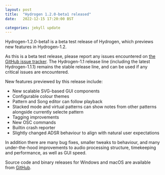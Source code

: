 ```yaml
---
layout: post
title:  "Hydrogen 1.2.0-beta1 released"
date:   2022-12-15 17:20:00 BST

categories: jekyll update
---
```


Hydrogen-1.2.0-beta1 is a beta test release of Hydrogen, which previews new features in Hydrogen-1.2.

As this is a beta test release, please report any issues encountered on [the GitHub issue tracker](https://github.com/hydrogen-music/hydrogen/issues). The Hydrogen-1.1 release line (including the latest Hydrogen-1.1.1) remains the stable release line, and can be used if any critical issues are encountered.

New features previewed by this release include:
  - New scalable SVG-based GUI components
  - Configurable colour themes
  - Pattern and Song editor can follow playback
  - Stacked mode and virtual patterns can show notes from other patterns alongside currently selecte pattern
  - Tagging improvements
  - New OSC commands
  - Builtin crash reporter
  - Slightly changed ADSR behaviour to align with natural user expectations

In addition there are many bug fixes, smaller tweaks to behaviour, and many under-the-hood improvements to audio processing structure, timekeeping and performance, as well as GUI speed.


Source code and binary releases for Windows and macOS are available from [GitHub](https://github.com/hydrogen-music/hydrogen/releases/tag/1.2.0-beta1).
